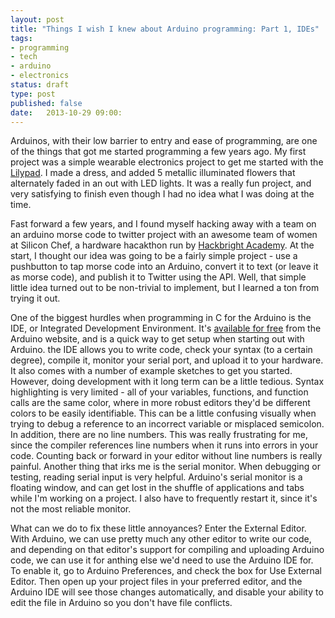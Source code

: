 ```yaml
---
layout: post
title: "Things I wish I knew about Arduino programming: Part 1, IDEs" 
tags:
- programming
- tech
- arduino
- electronics
status: draft 
type: post
published: false
date:   2013-10-29 09:00:
---
```


Arduinos, with their low barrier to entry and ease of programming, are one of the things that got me started programming a few years ago. My first project was a simple wearable electronics project to get me started with the [Lilypad](http://www.arduino.cc/en/Main/ArduinoBoardLilyPad). I made a dress, and added 5 metallic illuminated flowers that alternately faded in an out with LED lights. It was a really fun project, and very satisfying to finish even though I had no idea what I was doing at the time.

Fast forward a few years, and I found myself hacking away with a team on an arduino morse code to twitter project with an awesome team of women at Silicon Chef, a hardware hacakthon run by [Hackbright Academy](http://hackbrightacademy.com). At the start, I thought our idea was going to be a fairly simple project - use a pushbutton to tap morse code into an Arduino, convert it to text (or leave it as morse code), and publish it to Twitter using the API. Well, that simple little idea turned out to be non-trivial to implement, but I learned a ton from trying it out. 

One of the biggest hurdles when programming in C for the Arduino is the IDE, or Integrated Development Environment. It's [available for free](http://www.arduino.cc/en/Main/Software#toc1) from the Arduino website, and is a quick way to get setup when starting out with Arduino. the IDE allows you to write code, check your syntax (to a certain degree), compile it, monitor your serial port, and upload it to your hardware. It also comes with a number of example sketches to get you started. However, doing development with it long term can be a little tedious. Syntax highlighting is very limited - all of your variables, functions, and function calls are the same color, where in more robust editors they'd be different colors to be easily identifiable. This can be a little confusing visually when trying to debug a reference to an incorrect variable or misplaced semicolon. In addition, there are no line numbers. This was really frustrating for me, since the compiler references line numbers when it runs into errors in your code. Counting back or forward in your editor without line numbers is really painful. Another thing that irks me is the serial monitor. When debugging or testing, reading serial input is very helpful. Arduino's serial monitor is a floating window, and can get lost in the shuffle of applications and tabs while I'm working on a project. I also have to frequently restart it, since it's not the most reliable monitor. 

What can we do to fix these little annoyances? Enter the External Editor. With Arduino, we can use pretty much any other editor to write our code, and depending on that editor's support for compiling and uploading Arduino code, we can use it for anthing else we'd need to use the Arduino IDE for. To enable it, go to Arduino Preferences, and check the box for Use External Editor. Then open up your project files in your preferred editor, and the Arduino IDE will see those changes automatically, and disable your ability to edit the file in Arduino so you don't have file conflicts. 

